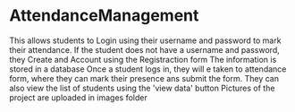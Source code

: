 # AttendanceManagement
This allows students to Login using their username and password to mark their attendance.
If the student does not have a username and password, they Create and Account using the Registraction form
The information is stored in a database
Once a student logs in, they will e taken to attendance form, where they can mark their presence ans submit the form.
They can also view the list of students using the 'view data' button
Pictures of the project are uploaded in images folder
